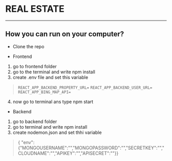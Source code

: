 # REAL ESTATE
---
## How you can run on your computer?
- Clone the repo
* Frontend
1. go to frontend folder
2. go to the terminal and write npm install
3. create .env file and set this variable

> `REACT_APP_BACKEND_PROPERTY_URL=`
> `REACT_APP_BACKEND_USER_URL=`
> `REACT_APP_BING_MAP_API=`
4. now go to terminal ans type npm start


* Backend
1. go to backend folder
2. go to terminal and write npm install
3. create nodemon.json and set thhi variable
>  { "env":{"MONGOUSERNAME":"","MONGOPASSWORD":"","SECRETKEY":"","CLOUDNAME":"","APIKEY":"","APISECRET":""}}
